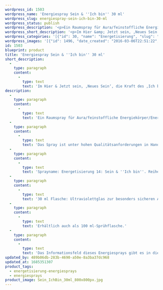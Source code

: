 ```yaml
---
wordpress_id: 1503
wordpress_name: 'Energiespray Sein & ''Ich bin'' 30 ml'
wordpress_slug: energiespray-sein-ich-bin-30-ml
wordpress_status: publish
wordpress_description: '<p>Ein Raumspray für Aura/feinstoffliche Energiekörper/Energiefelder und Räume mit einem aktivierbaren Informationsfeld zu Sein und ''Ich bin'' sowie dem energetischen Zugang zu den dazugehörigen universellen Wissenspools.</p><p>Das Spray ist unter hohen Qualitätsanforderungen in Handarbeit in Deutschland hergestellt aus mehrfach gereinigtem und energetisiertem Wasser (76%, konserviert mit 96%igem Weingeist (24%). Abgestimmt auf die Energie ist die Komposition von naturreinen ätherischen Ölen*.</p><p>Sprayname: Energetisierung 14: Sein &amp; ''Ich bin''. Reihe: Energetisierung</p><p>30 ml Flasche: Ultraviolettglas zur besonders sicheren Aufbewahrung mit hochwertigem, goldfarbenen Metallpumpzerstäuber mit Schutzkappe (Steigrohr: Kunststoff). Etikett: sasserfest, leicht energetisiert mit dem Informationsfeld des Airsprays.</p><p>Erhältlich auch als 100 ml-Sprühflasche.</p><p>Das Informationsfeld dieses Energiesprays gibt es in diesem Shop auch als <a href="https://my.feenbaum.de/produkt-kategorie/energiebilder/fotokarten/energetisierung-fotokarten/">Fotokarte</a>, <a href="https://my.feenbaum.de/produkt-kategorie/energiebilder/wandbilder/energetisierung/">Wandbild</a> und <a href="https://my.feenbaum.de/produkt-kategorie/energiekissen/energetisierung-energiekissen/">Energiekissen</a></p><p><a href="https://my.feenbaum.de/anwendung-energiesprays/">Anwendungshinweise</a></p>'
wordpress_short_description: '<p>Im Hier &amp; Jetzt sein, ‚Neues Sein‘, die Kraft des ‚Ich bin‘ erfahren<em><br />Hinweis: Das Wasserzeichen „Elveden Verlag Energiebild“ wird nicht mit gedruckt</em></p>'
wordpress_categories: '[{"id": 30, "name": "Energetisierung", "slug": "energetisierung-energiesprays"}, {"id": 29, "name": "Energiesprays", "slug": "energiesprays"}]'
wordpress_images: '[{"id": 1496, "date_created": "2016-03-06T22:51:22", "date_created_gmt": "2016-03-06T20:51:22", "date_modified": "2016-03-06T22:51:22", "date_modified_gmt": "2016-03-06T20:51:22", "src": "https://my.feenbaum.de/wp-content/uploads/2016/03/Sein_IchBin_30ml_800x800px.jpg", "name": "Sein_IchBin_30ml_800x800px", "alt": ""}, {"id": 1004, "date_created": "2016-02-25T01:53:17", "date_created_gmt": "2016-02-24T23:53:17", "date_modified": "2016-02-25T01:53:17", "date_modified_gmt": "2016-02-24T23:53:17", "src": "https://my.feenbaum.de/wp-content/uploads/2016/02/14-Sein-Ich-bin_800x800-W-1.jpg", "name": "14- Sein-Ich bin_800x800-W", "alt": ""}]'
id: 1503
blueprint: product
title: 'Energiespray Sein & ''Ich bin'' 30 ml'
short_description:
  -
    type: paragraph
    content:
      -
        type: text
        text: 'Im Hier & Jetzt sein, ‚Neues Sein‘, die Kraft des ‚Ich bin‘ erfahren'
description:
  -
    type: paragraph
    content:
      -
        type: text
        text: 'Ein Raumspray für Aura/feinstoffliche Energiekörper/Energiefelder und Räume mit einem aktivierbaren Informationsfeld zu Sein und ''Ich bin'' sowie dem energetischen Zugang zu den dazugehörigen universellen Wissenspools.'
  -
    type: paragraph
    content:
      -
        type: text
        text: 'Das Spray ist unter hohen Qualitätsanforderungen in Handarbeit in Deutschland hergestellt aus mehrfach gereinigtem und energetisiertem Wasser (76%, konserviert mit 96%igem Weingeist (24%). Abgestimmt auf die Energie ist die Komposition von naturreinen ätherischen Ölen*.'
  -
    type: paragraph
    content:
      -
        type: text
        text: 'Sprayname: Energetisierung 14: Sein & ''Ich bin''. Reihe: Energetisierung'
  -
    type: paragraph
    content:
      -
        type: text
        text: '30 ml Flasche: Ultraviolettglas zur besonders sicheren Aufbewahrung mit hochwertigem, goldfarbenen Metallpumpzerstäuber mit Schutzkappe (Steigrohr: Kunststoff). Etikett: sasserfest, leicht energetisiert mit dem Informationsfeld des Airsprays.'
  -
    type: paragraph
    content:
      -
        type: text
        text: 'Erhältlich auch als 100 ml-Sprühflasche.'
  -
    type: paragraph
    content:
      -
        type: text
        text: 'Das Informationsfeld dieses Energiesprays gibt es in diesem Shop auch als Fotokarte, Wandbild und Energiekissen'
updated_by: 489b06db-283b-4690-a50e-8a3ba37dc968
updated_at: 1685351307
product_tags:
  - energetisierung-energiesprays
  - energiesprays
product_image: Sein_IchBin_30ml_800x800px.jpg
---
```

